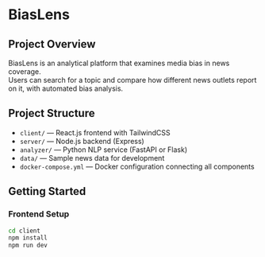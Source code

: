 # BiasLens

## Project Overview  
BiasLens is an analytical platform that examines media bias in news coverage.  
Users can search for a topic and compare how different news outlets report on it, with automated bias analysis.

## Project Structure  
- `client/` — React.js frontend with TailwindCSS  
- `server/` — Node.js backend (Express)  
- `analyzer/` — Python NLP service (FastAPI or Flask)  
- `data/` — Sample news data for development  
- `docker-compose.yml` — Docker configuration connecting all components

## Getting Started

### Frontend Setup  
```bash
cd client  
npm install  
npm run dev  
